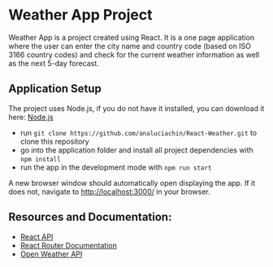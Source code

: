 # Weather App Project

Weather App is a project created using React. It is a one page application where the user can enter the city name and country code (based on ISO 3166 country codes) and check for the current weather information as well as the next 5-day forecast.


## Application Setup

The project uses Node.js, if you do not have it installed, you can download it here: [Node.js](https://nodejs.org/en/)

* run `git clone https://github.com/analuciachin/React-Weather.git` to clone this repository
* go into the application folder and install all project dependencies with `npm install`
* run the app in the development mode with `npm run start`

A new browser window should automatically open displaying the app. If it does not, navigate to [http://localhost:3000/](http://localhost:3000/) in your browser.


## Resources and Documentation:
* [React API](https://facebook.github.io/react/docs/react-api.html)
* [React Router Documentation](http://knowbody.github.io/react-router-docs/)
* [Open Weather API](https://openweathermap.org/api)